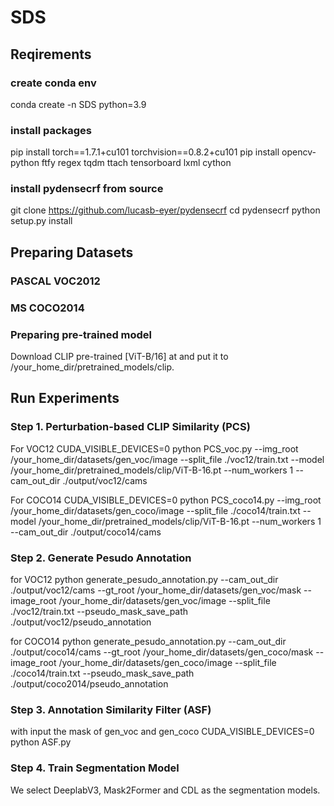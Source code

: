 # SDS
## Reqirements
### create conda env
conda create -n SDS python=3.9

### install packages
pip install torch==1.7.1+cu101 torchvision==0.8.2+cu101
pip install opencv-python ftfy regex tqdm ttach tensorboard lxml cython

### install pydensecrf from source
git clone https://github.com/lucasb-eyer/pydensecrf
cd pydensecrf
python setup.py install

## Preparing Datasets
### PASCAL VOC2012
### MS COCO2014
### Preparing pre-trained model
Download CLIP pre-trained [ViT-B/16] at and put it to /your_home_dir/pretrained_models/clip.

## Run Experiments
### Step 1. Perturbation-based CLIP Similarity (PCS)
For VOC12
CUDA_VISIBLE_DEVICES=0 python PCS_voc.py --img_root /your_home_dir/datasets/gen_voc/image --split_file ./voc12/train.txt --model /your_home_dir/pretrained_models/clip/ViT-B-16.pt --num_workers 1 --cam_out_dir ./output/voc12/cams

For COCO14
CUDA_VISIBLE_DEVICES=0 python PCS_coco14.py --img_root /your_home_dir/datasets/gen_coco/image --split_file ./coco14/train.txt --model /your_home_dir/pretrained_models/clip/ViT-B-16.pt --num_workers 1 --cam_out_dir ./output/coco14/cams


### Step 2. Generate Pesudo Annotation
for VOC12 
python generate_pesudo_annotation.py --cam_out_dir ./output/voc12/cams --gt_root /your_home_dir/datasets/gen_voc/mask --image_root /your_home_dir/datasets/gen_voc/image --split_file ./voc12/train.txt --pseudo_mask_save_path ./output/voc12/pseudo_annotation

for COCO14
python generate_pesudo_annotation.py --cam_out_dir ./output/coco14/cams --gt_root /your_home_dir/datasets/gen_coco/mask --image_root /your_home_dir/datasets/gen_coco/image --split_file ./coco14/train.txt --pseudo_mask_save_path ./output/coco2014/pseudo_annotation

### Step 3. Annotation Similarity Filter (ASF)
with input the mask of gen_voc and gen_coco
CUDA_VISIBLE_DEVICES=0 python ASF.py


### Step 4. Train Segmentation Model
We select DeeplabV3, Mask2Former and CDL as the segmentation models.
